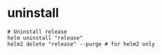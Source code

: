 # uninstall

```shell
# Uninstall release
helm uninstall "release"
helm2 delete "release" --purge # for helm2 only
```
